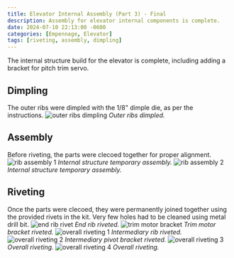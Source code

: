 ```yaml
---
title: Elevator Internal Assembly (Part 3) - Final
description: Assembly for elevator internal components is complete.
date: 2024-07-10 22:13:00 -0600
categories: [Empennage, Elevator]
tags: [riveting, assembly, dimpling]
---
```


The internal structure build for the elevator is complete, including adding a bracket for pitch trim servo.

## Dimpling
The outer ribs were dimpled with the 1/8" dimple die, as per the instructions.
![outer ribs dimpling](/assets/img/posts/empennage/elevator/rib-dimple-1.jpg)
_Outer ribs dimpled._

## Assembly
Before riveting, the parts were clecoed together for proper alignment.
![rib assembly 1](/assets/img/posts/empennage/elevator/internal-assembly-4.jpg)
_Internal structure temporary assembly._
![rib assembly 2](/assets/img/posts/empennage/elevator/internal-assembly-5.jpg)
_Internal structure temporary assembly._

## Riveting
Once the parts were clecoed, they were permanently joined together using the provided rivets in the kit. Very few holes had to be cleaned using metal drill bit.
![end rib rivet](/assets/img/posts/empennage/elevator/end-rib-riveting.jpg)
_End rib riveted._
![trim motor bracket](/assets/img/posts/empennage/elevator/trim-motor-bracket-riveting.jpg)
_Trim motor bracket riveted._
![overall riveting 1](/assets/img/posts/empennage/elevator/internal-riveting-4.jpg)
_Intermediary rib riveted._
![overall riveting 2](/assets/img/posts/empennage/elevator/internal-riveting-5.jpg)
_Intermediary pivot bracket riveted._
![overall riveting 3](/assets/img/posts/empennage/elevator/internal-riveting-6.jpg)
_Overall riveting._
![overall riveting 4](/assets/img/posts/empennage/elevator/internal-riveting-7.jpg)
_Overall riveting._

